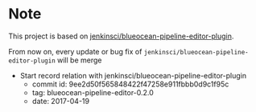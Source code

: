 # Note

This project is based on [jenkinsci/blueocean-pipeline-editor-plugin](https://github.com/jenkinsci/blueocean-pipeline-editor-plugin).

From now on, every update or bug fix of `jenkinsci/blueocean-pipeline-editor-plugin` will be merge 

* Start record relation with jenkinsci/blueocean-pipeline-editor-plugin
    * commit id: 9ee2d50f565848422f47258e911fbbb0d9c1f95c
    * tag: blueocean-pipeline-editor-0.2.0
    * date: 2017-04-19